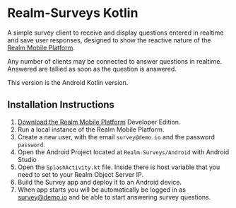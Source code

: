 # Realm-Surveys Kotlin

A simple survey client to receive and display questions entered in realtime and save user responses, designed to show the reactive nature of the [Realm Mobile Platform](https://realm.io/news/introducing-realm-mobile-platform/).

Any number of clients may be connected to answer questions in realtime.  Answered are tallied as soon as the question is answered.

This version is the Android Kotlin version.

## Installation Instructions

1. [Download the Realm Mobile Platform](https://realm.io/docs/realm-mobile-platform/get-started/) Developer Edition.
2. Run a local instance of the Realm Mobile Platform.
3. Create a new user, with the email `survey@demo.io` and the password `password`.
4. Open the Android Project located at `Realm-Surveys/Android` with Android Studio
5. Open the `SplashActivity.kt` file.  Inside there is host variable that you need to set to your Realm Object Server IP.
6. Build the Survey app and deploy it to an Android device.
7. When app starts you will be automatically be logged in as survey@demo.io and be able to start answering survey questions.
